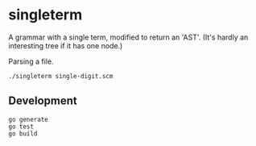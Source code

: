 # singleterm

A grammar with a single term, modified to return an 'AST'. (It's hardly an
interesting tree if it has one node.)

Parsing a file.

```
./singleterm single-digit.scm
```

## Development

```
go generate
go test
go build
```
